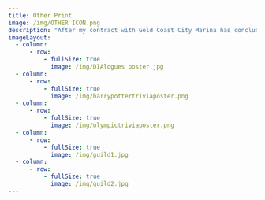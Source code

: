 ```yaml
---
title: Other Print
image: /img/OTHER ICON.png
description: "After my contract with Gold Coast City Marina has concluded, I took on a position at the Griffith University Student Guild graphic designer to help with their internal clubs’ design, as well as helping with some of their events. Pictured are the two trivia night event posters I created during my time with the student guild, which were distributed around campus and on their social media pages.\_\n\nDuring this time, I was also involved with the Design Institute of Australia (DIA) Queensland branch as a volunteer designer and committee member. I was asked to come up with a design for their 2016 DIAlogues event titled, ‘The Good, The Bad and The Ugly’ which was based around the good, bad and downright ugly side of design and architecture on the Gold Coast. My design showcases a spin on the title and includes a colour palette that represents the Gold Coast (sun, surf and sand). It was printed and distributed around the Gold Coast/Brisbane as a foldable poster/flyer. As the event was approaching, I made matching name tags to be distributed to the members and honoured guests that would be attending the event.\_"
imageLayout:
  - column:
      - row:
          - fullSize: true
            image: /img/DIAlogues poster.jpg
  - column:
      - row:
          - fullSize: true
            image: /img/harrypottertriviaposter.png
  - column:
      - row:
          - fullSize: true
            image: /img/olympictriviaposter.png
  - column:
      - row:
          - fullSize: true
            image: /img/guild1.jpg
  - column:
      - row:
          - fullSize: true
            image: /img/guild2.jpg
---
```


